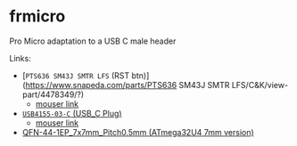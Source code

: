 # frmicro
Pro Micro adaptation to a USB C male header

Links:


- [`PTS636 SM43J SMTR LFS` (RST btn)](https://www.snapeda.com/parts/PTS636 SM43J SMTR LFS/C&K/view-part/4478349/?)
  - [mouser link](https://www.mouser.com/ProductDetail/CK/PTS636-SM25J-SMTR-LFS?qs=vLWxofP3U2zGz0hgscFyyw%3D%3D)
- [`USB4155-03-C` (USB_C Plug)](https://www.snapeda.com/parts/USB4155-03-C/Global%20Connector%20Technology)
  - [mouser link](https://www.mouser.com/ProductDetail/GCT/USB4155-03-C?qs=TuK3vfAjtkW%2F2Iv0quEBsA%3D%3D)
- [QFN-44-1EP_7x7mm_Pitch0.5mm (ATmega32U4 7mm version)](https://github.com/keebio/Keebio-Parts.pretty/blob/master/QFN-44-1EP_7x7mm_Pitch0.5mm.kicad_mod)
